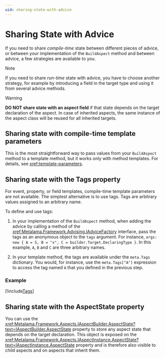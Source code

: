 ```yaml
---
uid: sharing-state-with-advice
---
```


# Sharing State with Advice

If you need to share _compile-time_ state between different pieces of advice, or between your implementation of the `BuildAspect` method and between advice, a few strategies are available to you.

> [!NOTE]
> If you need to share _run-time_ state with advice, you have to choose another strategy, for example by introducing a field in the target type and using it from several advice methods.

> [!WARNING]
> **DO NOT share state with an aspect field** if that state depends on the target declaration of the aspect. In case of inherited aspects, the same instance of the aspect class will be reused for all inherited targets.

## Sharing state with compile-time template parameters

This is the most straightforward way to pass values from your `BuildAspect` method to a template method, but it works only with method templates. For details, see <xref:template-parameters>.

## Sharing state with the Tags property

For event, property, or field templates, compile-time template parameters are not available. The simplest alternative is to use tags. Tags are arbitrary values assigned to an arbitrary name.

To define and use tags:

1. In your implementation of the `BuildAspect` method, when adding the advice by calling a method of the <xref:Metalama.Framework.Advising.IAdviceFactory> interface, pass the tags as an anonymous object to the `tags` argument. For instance, `args: new { A = 5, B = "x", C = builder.Target.DeclaringType }`. In this example, `A`, `B` and `C` are three arbitrary names.

2. In your template method, the tags are available under the `meta.Tags` dictionary. You would, for instance, use the `meta.Tags["A"]` expression to access the tag named `A` that you defined in the previous step.

### Example

[!include[Tags](../../../code/Metalama.Documentation.SampleCode.AspectFramework/Tags.cs)]

## Sharing state with the AspectState property

You can use the <xref:Metalama.Framework.Aspects.IAspectBuilder.AspectState?text=IAspectBuilder.AspectState> property to store any aspect state that depends on the target declaration. This object is exposed on the <xref:Metalama.Framework.Aspects.IAspectInstance.AspectState?text=IAspectInstance.AspectState> property and is therefore also visible to child aspects and on aspects that inherit them.

